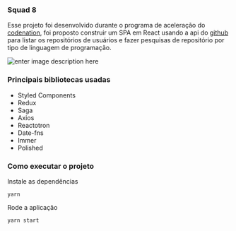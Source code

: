 
### Squad 8

  

Esse projeto foi desenvolvido durante o programa de aceleração do [codenation](https://www.codenation.dev/), foi proposto construir um SPA em React usando a api do [github](https://developer.github.com/) para listar os repositórios de usuários e fazer pesquisas de repositório por tipo de linguagem de programação.

![enter image description here]([https://raw.githubusercontent.com/codenation-dev/squad-8-ad-react-2/filter/img/squad-8.gif](https://raw.githubusercontent.com/codenation-dev/squad-8-ad-react-2/filter/img/squad-8.gif))
### Principais bibliotecas usadas

 - Styled Components
 - Redux
 - Saga
 - Axios
 - Reactotron
 - Date-fns
 - Immer
 - Polished

### Como executar o projeto

Instale as dependências
```shell
yarn
```
Rode a aplicação
```shell
yarn start
```